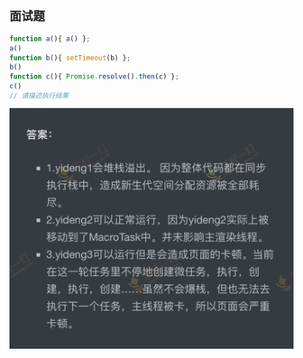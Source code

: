 ## 面试题

```js
function a(){ a() };
a()
function b(){ setTimeout(b) };
b()
function c(){ Promise.resolve().then(c) };
c()
// 请描述执行结果
```

![image-20200628170400564](./imgs/image-20200628170400564.png)
